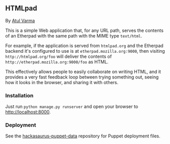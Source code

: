 ## HTMLpad ##

By [Atul Varma][]

This is a simple Web application that, for any URL path, serves the
contents of an Etherpad with the same path with the MIME type
`text/html`.

For example, if the application is served from `htmlpad.org` and the
Etherpad backend it's configured to use is at
`etherpad.mozilla.org:9000`, then visiting `http://htmlpad.org/foo`
will deliver the contents of `http://etherpad.mozilla.org:9000/foo` as
HTML.

This effectively allows people to easily collaborate on writing HTML,
and it provides a very fast feedback loop between trying something
out, seeing how it looks in the browser, and sharing it with others.

### Installation ###

Just run `python manage.py runserver` and open your browser to [http://localhost:8000](http://localhost:8000).

### Deployment ###

See the [hackasaurus-puppet-data][] repository for Puppet deployment files.

  [hackasaurus-puppet-data]: https://github.com/toolness/hackasaurus-puppet-data
  [Atul Varma]: http://toolness.com
